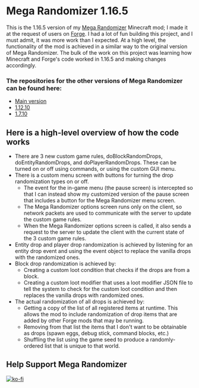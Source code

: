 # Mega Randomizer 1.16.5
This is the 1.16.5 version of my [Mega Randomizer](https://github.com/stevefali/MegaRandomizer) Minecraft mod; I made it at the request of users on [Forge](https://www.curseforge.com/minecraft/mc-mods/mega-randomizer).
I had a lot of fun building this project, and I must admit, it was more work than I expected.
At a high level, the functionality of the mod is achieved in a similar way to the original version of Mega Randomizer. The bulk of the work on this project was learning how
Minecraft and Forge's code worked in 1.16.5 and making changes accordingly.

### The repositories for the other versions of Mega Randomizer can be found here:
- [Main version](https://github.com/stevefali/MegaRandomizer)
- [1.12.10](https://github.com/stevefali/MegaRandomizer1.12.10)
- [1.7.10](https://github.com/stevefali/MegaRandomizer1.7.10)


## Here is a high-level overview of how the code works
- There are 3 new custom game rules, doBlockRandomDrops, doEntityRandomDrops, and doPlayerRandomDrops. These can be turned on or off using commands, or using the custom GUI menu.
- There is a custom menu screen with buttons for turning the drop randomization types on or off.
    - The event for the in-game menu (the pause screen) is intercepted so that I can instead show my customized version of the pause screen that includes a button for the Mega Randomizer menu screen.
    - The Mega Randomizer options screen runs only on the client, so network packets are used to communicate with the server to update the custom game rules.
    - When the Mega Randomizer options screen is called, it also sends a request to the server to update the client with the current state of the 3 custom game rules.
- Entity drop and player drop randomization is achieved by listening for an entity drop event and using the event object to replace the vanilla drops with the randomized ones.
- Block drop randomization is achieved by:
    - Creating a custom loot condition that checks if the drops are from a block.
    - Creating a custom loot modifier that uses a loot modifier JSON file to tell the system to check for the custom loot condition and then replaces the vanilla drops with randomized ones.
- The actual randomization of all drops is achieved by:
    - Getting a copy of the list of all registered items at runtime. This allows the mod to include randomization of drop items that are added by other Forge mods that may be running.
    - Removing from that list the items that I don't want to be obtainable as drops (spawn eggs, debug stick, command blocks, etc.)
    - Shuffling the list using the game seed to produce a randomly-ordered list that is unique to that world.
 
## Help Support Mega Randomizer
[![ko-fi](https://ko-fi.com/img/githubbutton_sm.svg)](https://ko-fi.com/H2H5103UQ6)
